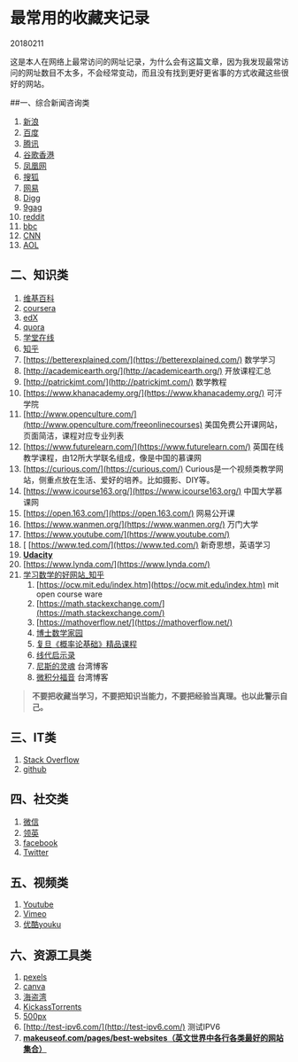 # 最常用的收藏夹记录

20180211

这是本人在网络上最常访问的网址记录，为什么会有这篇文章，因为我发现最常访问的网址数目不太多，不会经常变动，而且没有找到更好更省事的方式收藏这些很好的网站。

##一、综合新闻咨询类

1. [新浪](http://www.sina.com)
2. [百度](http://www.baidu.com)
3. [腾讯](http://www.qq.com)
4. [谷歌香港](https://www.google.com.hk/)
5. [凤凰网](http://www.ifeng.com/)
6. [搜狐](http://www.sohu.com/)
7. [网易](http://www.163.com/)
8. [Digg](http://digg.com/)
9. [9gag](https://9gag.com/)
10. [reddit](https://www.reddit.com/)
11. [bbc](http://www.bbc.com/)
12. [CNN](https://edition.cnn.com/)
13. [AOL](https://www.aol.com/)


## 二、知识类

1. [维基百科](https://www.wikipedia.org/)
2. [coursera](https://www.coursera.org/)
3. [edX](https://www.edx.org/)
4. [quora](https://www.quora.com/)
5. [学堂在线](http://www.xuetangx.com/)
6. [知乎](https://www.zhihu.com/)
7. [https://betterexplained.com/](https://betterexplained.com/) 数学学习
8. [http://academicearth.org/](http://academicearth.org/) 开放课程汇总
9. [http://patrickjmt.com/](http://patrickjmt.com/) 数学教程
10. [https://www.khanacademy.org/](https://www.khanacademy.org/) 可汗学院
11. [http://www.openculture.com/](http://www.openculture.com/freeonlinecourses) 美国免费公开课网站，页面简洁，课程对应专业列表
12. [https://www.futurelearn.com/](https://www.futurelearn.com/) 英国在线教学课程，由12所大学联名组成，像是中国的慕课网
13. [https://curious.com/](https://curious.com/) Curious是一个视频类教学网站，侧重点放在生活、爱好的培养。比如摄影、DIY等。
14. [https://www.icourse163.org/](https://www.icourse163.org/) 中国大学慕课网
15. [https://open.163.com/](https://open.163.com/) 网易公开课
16. [https://www.wanmen.org/](https://www.wanmen.org/) 万门大学
17. [https://www.youtube.com/](https://www.youtube.com/) 
18. [ [https://www.ted.com/](https://www.ted.com/) 新奇思想，英语学习
19. [**Udacity** ](https://cn.udacity.com/)
20. [https://www.lynda.com/](https://www.lynda.com/) 
21. [学习数学的好网站_知乎](https://www.zhihu.com/question/19559151)
    1. [https://ocw.mit.edu/index.htm](https://ocw.mit.edu/index.htm) mit open course ware
    2. [https://math.stackexchange.com/](https://math.stackexchange.com/)
    3. [https://mathoverflow.net/](https://mathoverflow.net/)
    4. [博士数学家园](http://www.math.org.cn/)
    5. [复旦《概率论基础》精品课程](http://jpkc.fudan.edu.cn/s/205/main.htm)
    6. [线代启示录](https://ccjou.wordpress.com/)
    7. [尼斯的灵魂](https://frankliou.wordpress.com/) 台湾博客
    8. [微积分福音](http://calculus.yuyumagic424.net/) 台湾博客

> **不要把收藏当学习，不要把知识当能力，不要把经验当真理。也以此警示自己。**

## 三、IT类

1. [Stack Overflow](https://stackoverflow.com/)
2. [github](https://github.com/)



## 四、社交类

1. [微信](https://weixin.qq.com/)
2. [领英](https://www.linkedin.com/)
3. [facebook](https://www.facebook.com/)
4. [Twitter](www.twitter.com)

## 五、视频类

1. [Youtube](https://www.youtube.com/)
2. [Vimeo](http://vimeo.com)
3. [优酷youku](http://www.youku.com/)

## 六、资源工具类

1. [pexels](https://www.pexels.com/)
2. [canva](https://www.canva.com/)
3. [海盗湾](https://thepiratebay.org/)
4. [KickassTorrents](http://www.baidu.com)
5. [500px](https://500px.com/)
6. [http://test-ipv6.com/](http://test-ipv6.com/) 测试IPV6
7. [**makeuseof.com/pages/best-websites（英文世界中各行各类最好的网站集合）**](https://www.makeuseof.com/tag/best-websites-internet/)